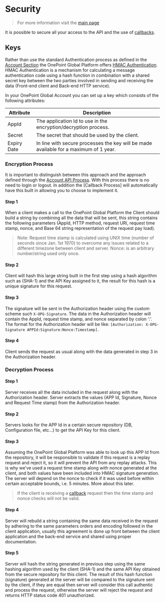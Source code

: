 # Security

> For more information visit the [main page](../README.md)

It is possible to secure all your access to the API and the use of [callbacks](Callbacks.md).

## Keys
Rather than use the standard Authentication process as defined in the [Account Section](Account.md) the OnePoint Global Platform offers [HMAC Authentication](https://en.wikipedia.org/wiki/HMAC). HMAC Authentication is a mechanism for calculating a message authentication code using a hash function in combination with a shared secret key between the two parties involved in sending and receiving the data (Front-end client and Back-end HTTP service).

In your OnePoint Global Account you can set up a key which consists of the following attributes:

Attribute | Description
--------- | -----------
AppId | The application Id to use in the encryption/decryption process.
Secret | The secret that should be used by the client.
Expiry Date | In line with secure processes the key will be made available for a maximum of 1 year.

### Encryption Process
It is important to distinguish between this approach and the approach defined through the [Account API Process](Account.md). With this process there is no need to login or logout. In addition the [Callback Process] will automatically have this built in allowing you to choose to implement it.

#### Step 1
When a client makes a call to the OnePoint Global Platform the Client should build a string by combining all the data that will be sent, this string contains the following parameters (AppId, HTTP method, request URI, request time stamp, nonce, and Base 64 string representation of the request pay load).

> Note: Request time stamp is calculated using UNIX time (number of seconds since Jan. 1st 1970) to overcome any issues related to a different timezone between client and server. Nonce: is an arbitrary number/string used only once.

#### Step 2
Client will hash this large string built in the first step using a hash algorithm such as (SHA-1) and the API Key assigned to it, the result for this hash is a unique signature for this request.

#### Step 3
The signature will be sent in the Authorization header using the custom scheme such `X-OPG-Signature`. The data in the Authorization header will contain the AppId, request time stamp, and nonce separated by colon ‘:’. The format for the Authorization header will be like: `[Authorization: X-OPG-Signature APPId:Signature:Nonce:Timestamp]`.

#### Step 4
Client sends the request as usual along with the data generated in step 3 in the Authorization header.

### Decryption Process

#### Step 1
Server receives all the data included in the request along with the Authorization header.
Server extracts the values (APP Id, Signature, Nonce and Request Time stamp) from the Authorization header.

#### Step 2
Servers looks for the APP Id in a certain secure repository (DB, Configuration file, etc…) to get the API Key for this client.

#### Step 3
Assuming the OnePoint Global Platform was able to look up this APP Id from the repository, it will be responsible to validate if this request is a replay request and reject it, so it will prevent the API from any replay attacks. This is why we’ve used a request time stamp along with nonce generated at the client, and both values have been included into HMAC signature generation. The server will depend on the nonce to check if it was used before within certain acceptable bounds, i.e. 5 minutes. More about this later.

> If the client is receiving a [callback](Callbacks.md) request then the time stamp and nonce checks will not be valid.

#### Step 4
Server will rebuild a string containing the same data received in the request by adhering to the same parameters orders and encoding followed in the client application, usually this agreement is done up front between the client application and the back-end service and shared using proper documentation.

#### Step 5
Server will hash the string generated in previous step using the same hashing algorithm used by the client (SHA-1) and the same API Key obtained from the secure repository for this client.
The result of this hash function (signature) generated at the server will be compared to the signature sent by the client, if they are equal then server will consider this call authentic and process the request, otherwise the server will reject the request and returns HTTP status code 401 unauthorized.
